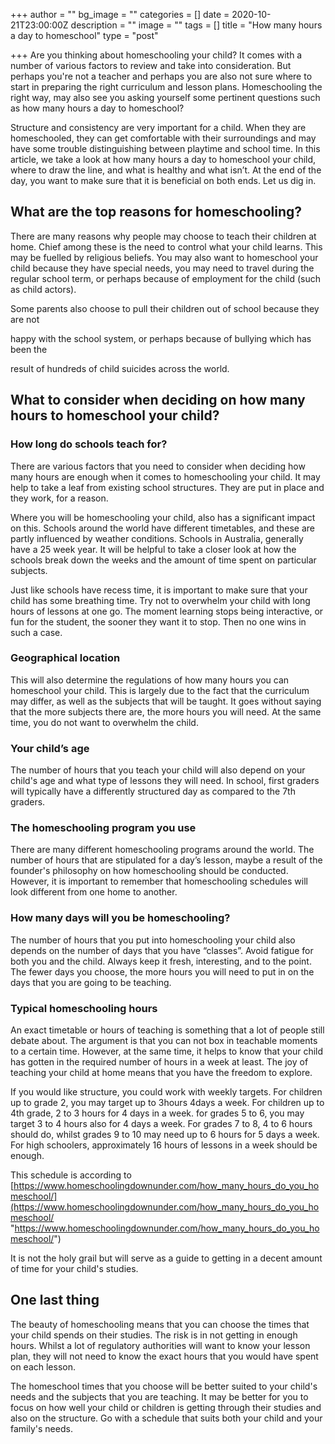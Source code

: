 +++
author = ""
bg_image = ""
categories = []
date = 2020-10-21T23:00:00Z
description = ""
image = ""
tags = []
title = "How many hours a day to homeschool"
type = "post"

+++
Are you thinking about homeschooling your child? It comes with a number of various factors to review and take into consideration. But perhaps you're not a teacher and perhaps you are also not sure where to start in preparing the right curriculum and lesson plans. Homeschooling the right way, may also see you asking yourself some pertinent questions such as how many hours a day to homeschool?

Structure and consistency are very important for a child. When they are homeschooled, they can get comfortable with their surroundings and may have some trouble distinguishing between playtime and school time. In this article, we take a look at how many hours a day to homeschool your child, where to draw the line, and what is healthy and what isn’t. At the end of the day, you want to make sure that it is beneficial on both ends. Let us dig in.

## What are the top reasons for homeschooling?

There are many reasons why people may choose to teach their children at home. Chief among these is the need to control what your child learns. This may be fuelled by religious beliefs. You may also want to homeschool your child because they have special needs, you may need to travel during the regular school term, or perhaps because of employment for the child (such as child actors).

Some parents also choose to pull their children out of school because they are not

happy with the school system, or perhaps because of bullying which has been the

result of hundreds of child suicides across the world.

## What to consider when deciding on how many hours to homeschool your child?

### How long do schools teach for?

There are various factors that you need to consider when deciding how many hours are enough when it comes to homeschooling your child. It may help to take a leaf from existing school structures. They are put in place and they work, for a reason.

Where you will be homeschooling your child, also has a significant impact on this. Schools around the world have different timetables, and these are partly influenced by weather conditions. Schools in Australia, generally have a 25 week year. It will be helpful to take a closer look at how the schools break down the weeks and the amount of time spent on particular subjects.

Just like schools have recess time, it is important to make sure that your child has some breathing time. Try not to overwhelm your child with long hours of lessons at one go. The moment learning stops being interactive, or fun for the student, the sooner they want it to stop. Then no one wins in such a case.

### Geographical location

This will also determine the regulations of how many hours you can homeschool your child. This is largely due to the fact that the curriculum may differ, as well as the subjects that will be taught. It goes without saying that the more subjects there are, the more hours you will need. At the same time, you do not want to overwhelm the child.

### Your child’s age

The number of hours that you teach your child will also depend on your child's age and what type of lessons they will need. In school, first graders will typically have a differently structured day as compared to the 7th graders.

### The homeschooling program you use

There are many different homeschooling programs around the world. The number of hours that are stipulated for a day’s lesson, maybe a result of the founder's philosophy on how homeschooling should be conducted. However, it is important to remember that homeschooling schedules will look different from one home to another.

### How many days will you be homeschooling?

The number of hours that you put into homeschooling your child also depends on the number of days that you have “classes”. Avoid fatigue for both you and the child. Always keep it fresh, interesting, and to the point. The fewer days you choose, the more hours you will need to put in on the days that you are going to be teaching.

### Typical homeschooling hours

An exact timetable or hours of teaching is something that a lot of people still debate about. The argument is that you can not box in teachable moments to a certain time. However, at the same time, it helps to know that your child has gotten in the required number of hours in a week at least. The joy of teaching your child at home means that you have the freedom to explore.

If you would like structure, you could work with weekly targets. For children up to grade 2, you may target up to 3hours 4days a week. For children up to 4th grade, 2 to 3 hours for 4 days in a week. for grades 5 to 6, you may target 3 to 4 hours also for 4 days a week. For grades 7 to 8, 4 to 6 hours should do, whilst grades 9 to 10 may need up to 6 hours for 5 days a week. For high schoolers, approximately 16 hours of lessons in a week should be enough.

This schedule is according to [https://www.homeschoolingdownunder.com/how_many_hours_do_you_homeschool/](https://www.homeschoolingdownunder.com/how_many_hours_do_you_homeschool/ "https://www.homeschoolingdownunder.com/how_many_hours_do_you_homeschool/")

It is not the holy grail but will serve as a guide to getting in a decent amount of time for your child's studies.

## One last thing

The beauty of homeschooling means that you can choose the times that your child spends on their studies. The risk is in not getting in enough hours. Whilst a lot of regulatory authorities will want to know your lesson plan, they will not need to know the exact hours that you would have spent on each lesson.

The homeschool times that you choose will be better suited to your child's needs and the subjects that you are teaching. It may be better for you to focus on how well your child or children is getting through their studies and also on the structure. Go with a schedule that suits both your child and your family's needs.